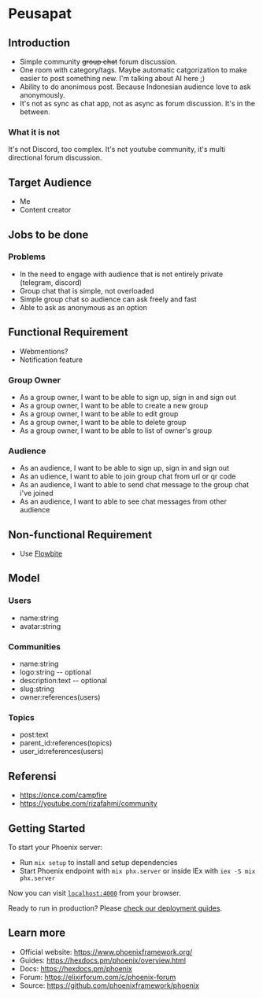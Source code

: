 # Peusapat

## Introduction

- Simple community ~~group chat~~ forum discussion.
- One room with category/tags. Maybe automatic catgorization to make easier to post something new. I'm talking about AI here ;)
- Ability to do anonimous post. Because Indonesian audience love to ask anonymously.
- It's not as sync as chat app, not as async as forum discussion. It's in the between.

### What it is not

It's not Discord, too complex.
It's not youtube community, it's multi directional forum discussion.

## Target Audience

- Me
- Content creator

## Jobs to be done

### Problems

- In the need to engage with audience that is not entirely private (telegram, discord)
- Group chat that is simple, not overloaded
- Simple group chat so audience can ask freely and fast
- Able to ask as anonymous as an option

## Functional Requirement

- Webmentions?
- Notification feature

### Group Owner

- As a group owner, I want to be able to sign up, sign in and sign out
- As a group owner, I want to be able to create a new group
- As a group owner, I want to be able to edit group
- As a group owner, I want to be able to delete group
- As a group owner, I want to be able to list of owner's group

### Audience

- As an audience, I want to be able to sign up, sign in and sign out
- As an udience, I want to able to join group chat from url or qr code
- As an audience, I want to able to send chat message to the group chat i've joined
- As an audience, I want to able to see chat messages from other audience

## Non-functional Requirement

- Use [Flowbite](https://flowbite.com/blocks/publisher/comments/)

## Model

### Users

- name:string
- avatar:string

### Communities

- name:string
- logo:string -- optional
- description:text -- optional
- slug:string
- owner:references(users)

### Topics

- post:text
- parent_id:references(topics)
- user_id:references(users)

## Referensi

- https://once.com/campfire
- https://youtube.com/rizafahmi/community

## Getting Started

To start your Phoenix server:

- Run `mix setup` to install and setup dependencies
- Start Phoenix endpoint with `mix phx.server` or inside IEx with `iex -S mix phx.server`

Now you can visit [`localhost:4000`](http://localhost:4000) from your browser.

Ready to run in production? Please [check our deployment guides](https://hexdocs.pm/phoenix/deployment.html).

## Learn more

- Official website: https://www.phoenixframework.org/
- Guides: https://hexdocs.pm/phoenix/overview.html
- Docs: https://hexdocs.pm/phoenix
- Forum: https://elixirforum.com/c/phoenix-forum
- Source: https://github.com/phoenixframework/phoenix
